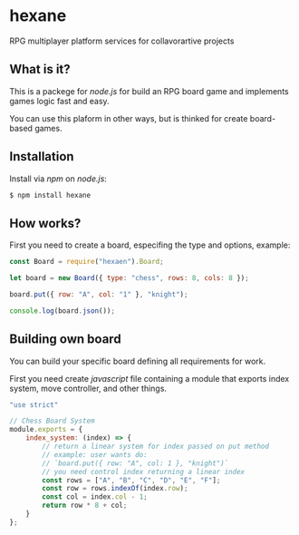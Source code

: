 # hexane

RPG multiplayer platform services for collavorartive projects

## What is it?

This is a packege for _node.js_ for build an RPG board game and
implements games logic fast and easy.

You can use this plaform in other ways, but is thinked for
create board-based games.

## Installation

Install via _npm_ on _node.js_:

~~~bash
$ npm install hexane
~~~

## How works?

First you need to create a board, especifing the type and
options, example:

~~~js
const Board = require("hexaen").Board;

let board = new Board({ type: "chess", rows: 8, cols: 8 });

board.put({ row: "A", col: "1" }, "knight");

console.log(board.json());
~~~
 
## Building own board

You can build your specific board defining all requirements for work.

First you need create _javascript_ file containing a module that
exports index system, move controller, and other things.

~~~js
"use strict"

// Chess Board System
module.exports = {
    index_system: (index) => {
        // return a linear system for index passed on put method
        // example: user wants do:
        // `board.put({ row: "A", col: 1 }, "knight")`
        // you need control index returning a linear index
        const rows = ["A", "B", "C", "D", "E", "F"];
        const row = rows.indexOf(index.row);
        const col = index.col - 1;
        return row * 8 + col;
    }
};
~~~